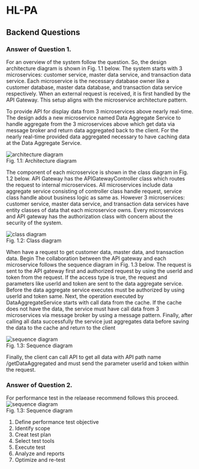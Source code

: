 # HL-PA

## Backend Questions

### Answer of Question 1.

For an overview of the system follow the question. So, the design architecture diagram is shown in Fig. 1.1 below. The system starts with 3 microservices: customer service, master data service, and transaction data service. Each microservice is the necessary database owner like a customer database, master data database, and transaction data service respectively. When an external request is received, it is first handled by the API Gateway. This setup aligns with the microservice architecture pattern.

To provide API for display data from 3 microservices above nearly real-time. The design adds a new microservice named Data Aggregate Service to handle aggregate from the 3 microservices above which get data via message broker and return data aggregated back to the client. For the nearly real-time provided data aggregated necessary to have caching data at the Data Aggregate Service.

![architecture diagram](https://res.cloudinary.com/dmdxfjunb/image/upload/v1720244389/HLAB-Architecture_Diagram_oopsbw.jpg) \
Fig. 1.1: Architecture diagram 


The component of each microservice is shown in the class diagram in Fig. 1.2 below. API Gateway has the APIGatewayController class which routes the request to internal microservices. All microservices include data aggregate service consisting of controller class handle request, service class handle about business logic as same as. However 3 microservices: customer service, master data service, and transaction data services have entity classes of data that each microservice owns. Every microservices and API gateway has the authorization class with concern about the security of the system.

![class diagram](https://res.cloudinary.com/dmdxfjunb/image/upload/v1720244482/HLAB-Class_Diagram_nkw46w.jpg) \
Fig. 1.2: Class diagram 


When have a request to get customer data, master data, and transaction data. Begin The collaboration between the API gateway and each microservice follows the sequence diagram in Fig. 1.3 below. The request is sent to the API gateway first and authorized request by using the userId and token from the request. If the access type is true, the request and parameters like userId and token are sent to the data aggregate service. Before the data aggregate service executes must be authorized by using userId and token same. Next, the operation executed by DataAggregateService starts with call data from the cache. If the cache does not have the data, the service must have call data from  3 microservices via message broker by using a message pattern. Finally, after calling all data successfully the service just aggregates data before saving the data to the cache and return to the client

![sequence diagram](https://res.cloudinary.com/dmdxfjunb/image/upload/v1720244488/Untitled_19_sylyvk.png) \
Fig. 1.3: Sequence diagram 

Finally, the client can call API to get all data with API path name /getDataAggregated and must send the parameter userId and token within the request.

### Answer of Question 2.
For performance test in the relaease recommend follows this proceed. 
![sequence diagram](https://res.cloudinary.com/dmdxfjunb/image/upload/v1720257663/HLAB-performance_test_jteadm.jpg) \
Fig. 1.3: Sequence diagram 

1. Define performance test objective
2. Identify scope
3. Creat test plan
4. Select test tools
5. Execute test
6. Analyze and reports
7. Optimize and re-test

   

